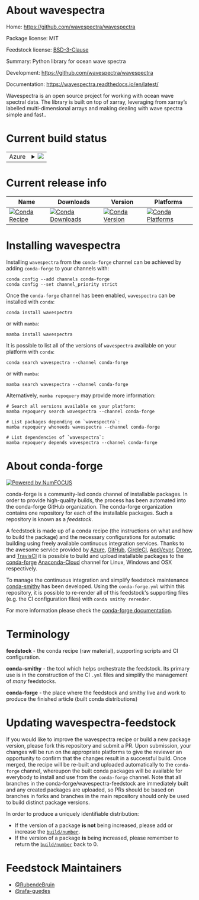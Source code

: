 About wavespectra
=================

Home: https://github.com/wavespectra/wavespectra

Package license: MIT

Feedstock license: [BSD-3-Clause](https://github.com/conda-forge/wavespectra-feedstock/blob/main/LICENSE.txt)

Summary: Python library for ocean wave spectra

Development: https://github.com/wavespectra/wavespectra

Documentation: https://wavespectra.readthedocs.io/en/latest/

Wavespectra is an open source project for working with ocean wave spectral data.
The library is built on top of xarray, leveraging from xarray’s labelled
multi-dimensional arrays and making dealing with wave spectra simple and fast..


Current build status
====================


<table>
    
  <tr>
    <td>Azure</td>
    <td>
      <details>
        <summary>
          <a href="https://dev.azure.com/conda-forge/feedstock-builds/_build/latest?definitionId=12584&branchName=main">
            <img src="https://dev.azure.com/conda-forge/feedstock-builds/_apis/build/status/wavespectra-feedstock?branchName=main">
          </a>
        </summary>
        <table>
          <thead><tr><th>Variant</th><th>Status</th></tr></thead>
          <tbody><tr>
              <td>linux_64_numpy1.20python3.8.____cpython</td>
              <td>
                <a href="https://dev.azure.com/conda-forge/feedstock-builds/_build/latest?definitionId=12584&branchName=main">
                  <img src="https://dev.azure.com/conda-forge/feedstock-builds/_apis/build/status/wavespectra-feedstock?branchName=main&jobName=linux&configuration=linux%20linux_64_numpy1.20python3.8.____cpython" alt="variant">
                </a>
              </td>
            </tr><tr>
              <td>linux_64_numpy1.20python3.9.____cpython</td>
              <td>
                <a href="https://dev.azure.com/conda-forge/feedstock-builds/_build/latest?definitionId=12584&branchName=main">
                  <img src="https://dev.azure.com/conda-forge/feedstock-builds/_apis/build/status/wavespectra-feedstock?branchName=main&jobName=linux&configuration=linux%20linux_64_numpy1.20python3.9.____cpython" alt="variant">
                </a>
              </td>
            </tr><tr>
              <td>linux_64_numpy1.21python3.10.____cpython</td>
              <td>
                <a href="https://dev.azure.com/conda-forge/feedstock-builds/_build/latest?definitionId=12584&branchName=main">
                  <img src="https://dev.azure.com/conda-forge/feedstock-builds/_apis/build/status/wavespectra-feedstock?branchName=main&jobName=linux&configuration=linux%20linux_64_numpy1.21python3.10.____cpython" alt="variant">
                </a>
              </td>
            </tr><tr>
              <td>osx_64_numpy1.20python3.8.____cpython</td>
              <td>
                <a href="https://dev.azure.com/conda-forge/feedstock-builds/_build/latest?definitionId=12584&branchName=main">
                  <img src="https://dev.azure.com/conda-forge/feedstock-builds/_apis/build/status/wavespectra-feedstock?branchName=main&jobName=osx&configuration=osx%20osx_64_numpy1.20python3.8.____cpython" alt="variant">
                </a>
              </td>
            </tr><tr>
              <td>osx_64_numpy1.20python3.9.____cpython</td>
              <td>
                <a href="https://dev.azure.com/conda-forge/feedstock-builds/_build/latest?definitionId=12584&branchName=main">
                  <img src="https://dev.azure.com/conda-forge/feedstock-builds/_apis/build/status/wavespectra-feedstock?branchName=main&jobName=osx&configuration=osx%20osx_64_numpy1.20python3.9.____cpython" alt="variant">
                </a>
              </td>
            </tr><tr>
              <td>osx_64_numpy1.21python3.10.____cpython</td>
              <td>
                <a href="https://dev.azure.com/conda-forge/feedstock-builds/_build/latest?definitionId=12584&branchName=main">
                  <img src="https://dev.azure.com/conda-forge/feedstock-builds/_apis/build/status/wavespectra-feedstock?branchName=main&jobName=osx&configuration=osx%20osx_64_numpy1.21python3.10.____cpython" alt="variant">
                </a>
              </td>
            </tr><tr>
              <td>win_64_numpy1.20python3.8.____cpython</td>
              <td>
                <a href="https://dev.azure.com/conda-forge/feedstock-builds/_build/latest?definitionId=12584&branchName=main">
                  <img src="https://dev.azure.com/conda-forge/feedstock-builds/_apis/build/status/wavespectra-feedstock?branchName=main&jobName=win&configuration=win%20win_64_numpy1.20python3.8.____cpython" alt="variant">
                </a>
              </td>
            </tr><tr>
              <td>win_64_numpy1.20python3.9.____cpython</td>
              <td>
                <a href="https://dev.azure.com/conda-forge/feedstock-builds/_build/latest?definitionId=12584&branchName=main">
                  <img src="https://dev.azure.com/conda-forge/feedstock-builds/_apis/build/status/wavespectra-feedstock?branchName=main&jobName=win&configuration=win%20win_64_numpy1.20python3.9.____cpython" alt="variant">
                </a>
              </td>
            </tr><tr>
              <td>win_64_numpy1.21python3.10.____cpython</td>
              <td>
                <a href="https://dev.azure.com/conda-forge/feedstock-builds/_build/latest?definitionId=12584&branchName=main">
                  <img src="https://dev.azure.com/conda-forge/feedstock-builds/_apis/build/status/wavespectra-feedstock?branchName=main&jobName=win&configuration=win%20win_64_numpy1.21python3.10.____cpython" alt="variant">
                </a>
              </td>
            </tr>
          </tbody>
        </table>
      </details>
    </td>
  </tr>
</table>

Current release info
====================

| Name | Downloads | Version | Platforms |
| --- | --- | --- | --- |
| [![Conda Recipe](https://img.shields.io/badge/recipe-wavespectra-green.svg)](https://anaconda.org/conda-forge/wavespectra) | [![Conda Downloads](https://img.shields.io/conda/dn/conda-forge/wavespectra.svg)](https://anaconda.org/conda-forge/wavespectra) | [![Conda Version](https://img.shields.io/conda/vn/conda-forge/wavespectra.svg)](https://anaconda.org/conda-forge/wavespectra) | [![Conda Platforms](https://img.shields.io/conda/pn/conda-forge/wavespectra.svg)](https://anaconda.org/conda-forge/wavespectra) |

Installing wavespectra
======================

Installing `wavespectra` from the `conda-forge` channel can be achieved by adding `conda-forge` to your channels with:

```
conda config --add channels conda-forge
conda config --set channel_priority strict
```

Once the `conda-forge` channel has been enabled, `wavespectra` can be installed with `conda`:

```
conda install wavespectra
```

or with `mamba`:

```
mamba install wavespectra
```

It is possible to list all of the versions of `wavespectra` available on your platform with `conda`:

```
conda search wavespectra --channel conda-forge
```

or with `mamba`:

```
mamba search wavespectra --channel conda-forge
```

Alternatively, `mamba repoquery` may provide more information:

```
# Search all versions available on your platform:
mamba repoquery search wavespectra --channel conda-forge

# List packages depending on `wavespectra`:
mamba repoquery whoneeds wavespectra --channel conda-forge

# List dependencies of `wavespectra`:
mamba repoquery depends wavespectra --channel conda-forge
```


About conda-forge
=================

[![Powered by
NumFOCUS](https://img.shields.io/badge/powered%20by-NumFOCUS-orange.svg?style=flat&colorA=E1523D&colorB=007D8A)](https://numfocus.org)

conda-forge is a community-led conda channel of installable packages.
In order to provide high-quality builds, the process has been automated into the
conda-forge GitHub organization. The conda-forge organization contains one repository
for each of the installable packages. Such a repository is known as a *feedstock*.

A feedstock is made up of a conda recipe (the instructions on what and how to build
the package) and the necessary configurations for automatic building using freely
available continuous integration services. Thanks to the awesome service provided by
[Azure](https://azure.microsoft.com/en-us/services/devops/), [GitHub](https://github.com/),
[CircleCI](https://circleci.com/), [AppVeyor](https://www.appveyor.com/),
[Drone](https://cloud.drone.io/welcome), and [TravisCI](https://travis-ci.com/)
it is possible to build and upload installable packages to the
[conda-forge](https://anaconda.org/conda-forge) [Anaconda-Cloud](https://anaconda.org/)
channel for Linux, Windows and OSX respectively.

To manage the continuous integration and simplify feedstock maintenance
[conda-smithy](https://github.com/conda-forge/conda-smithy) has been developed.
Using the ``conda-forge.yml`` within this repository, it is possible to re-render all of
this feedstock's supporting files (e.g. the CI configuration files) with ``conda smithy rerender``.

For more information please check the [conda-forge documentation](https://conda-forge.org/docs/).

Terminology
===========

**feedstock** - the conda recipe (raw material), supporting scripts and CI configuration.

**conda-smithy** - the tool which helps orchestrate the feedstock.
                   Its primary use is in the construction of the CI ``.yml`` files
                   and simplify the management of *many* feedstocks.

**conda-forge** - the place where the feedstock and smithy live and work to
                  produce the finished article (built conda distributions)


Updating wavespectra-feedstock
==============================

If you would like to improve the wavespectra recipe or build a new
package version, please fork this repository and submit a PR. Upon submission,
your changes will be run on the appropriate platforms to give the reviewer an
opportunity to confirm that the changes result in a successful build. Once
merged, the recipe will be re-built and uploaded automatically to the
`conda-forge` channel, whereupon the built conda packages will be available for
everybody to install and use from the `conda-forge` channel.
Note that all branches in the conda-forge/wavespectra-feedstock are
immediately built and any created packages are uploaded, so PRs should be based
on branches in forks and branches in the main repository should only be used to
build distinct package versions.

In order to produce a uniquely identifiable distribution:
 * If the version of a package **is not** being increased, please add or increase
   the [``build/number``](https://docs.conda.io/projects/conda-build/en/latest/resources/define-metadata.html#build-number-and-string).
 * If the version of a package **is** being increased, please remember to return
   the [``build/number``](https://docs.conda.io/projects/conda-build/en/latest/resources/define-metadata.html#build-number-and-string)
   back to 0.

Feedstock Maintainers
=====================

* [@RubendeBruin](https://github.com/RubendeBruin/)
* [@rafa-guedes](https://github.com/rafa-guedes/)

